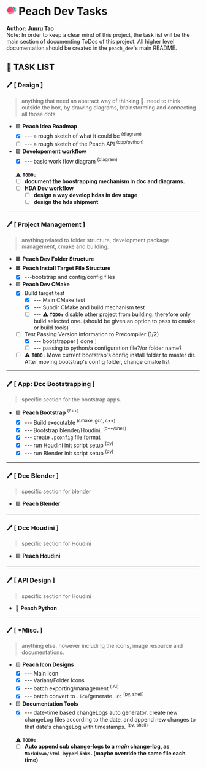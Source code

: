 # ![icon](icons/25w/icon_peach_x25.png) Peach Dev Tasks

**Author: Junru Tao** <br>
Note: In order to keep a clear mind of this project, the task list will be the main section of documenting ToDos of this project. All higher level documentation should be created in the `peach_dev`'s main README. 

## :pencil: TASK LIST
### :pen: [ Design ]
> anything that need an abstract way of thinking :brain:. need to think outside the box, by drawing diagrams, brainstorming and connecting all those dots. 

- :purple_square: **Peach Idea Roadmap**
    - [x] --- a rough sketch of what it could be <sup>(diagram)</sup>
    - [ ] --- a rough sketch of the Peach API <sup>(cpp/python)</sup>

- :purple_square: **Developement workflow**
    - [x] --- basic work flow diagram <sup>(diagram)</sup>
    
    <br> :warning: __`TODO:`__
    - [ ] **document the boostrapping mechanism in doc and diagrams.**
    - [ ] **HDA Dev workflow**
        - [ ] **design a way develop hdas in dev stage**
        - [ ] **design the hda shipment**

-----------------------------------------
### :pen: [ Project Management ]
> anything related to folder structure, development package management, cmake and building.

- :orange_square: **Peach Dev Folder Structure**
- :orange_square: **Peach Install Target File Structure**
    - [x] ---bootstrap and config/config files
- :red_square: **Peach Dev CMake**
    - [x] Build target test
        - [x] --- Main CMake test
        - [x] --- Subdir CMake and build mechanism test
        - [ ] --- :warning: __`TODO:`__ disable other project from building. therefore only build selected one. (should be given an option to pass to cmake or build tools)
    - [ ] Test Passing Version information to Precompiler (1/2)
        - [x] --- bootstrapper [ done ]
        - [ ] --- passing to python/a configuration file?/or folder name?    

    - [ ] :warning: __`TODO:`__ Move current bootstrap's config install folder to master dir. After moving bootstrap's config folder, change cmake list

-----------------------------------------
### :pen: [ App: Dcc Bootstrapping ]
> specific section for the bootstrap apps.

- :green_square: **Peach Bootstrap** <sup>(c++)</sup>
    - [x] --- Build executable <sup>(cmake, gcc, c++)</sup>
    - [x] --- Bootstrap blender/Houdini, <sup>(c++/shell)</sup>
    - [x] --- create `.pconfig` file format
    - [x] --- run Houdini init script setup <sup>(py)</sup>
    - [x] --- run Blender init script setup <sup>(py)</sup>

-----------------------------------------
### :pen: [ Dcc Blender ]
> specific section for blender

- :green_square: **Peach Blender**


-----------------------------------------
### :pen: [ Dcc Houdini ]
> specific section for Houdini

- :green_square: **Peach Houdini**

-----------------------------------------
### :pen: [ API Design ]
> specific section for Houdini

- :red_circle: **Peach Python**

-----------------------------------------
### :pen: [ *Misc. ]
> anything else. however including the icons, image resource and documentations.

- :yellow_square: **Peach Icon Designs**
    - [x] --- Main Icon
    - [x] --- Variant/Folder Icons
    - [x] --- batch exporting/management <sup>(.Ai)</sup>
    - [x] --- batch convert to `.ico`/generate `.rc` <sup>(py, shell)</sup>

- :yellow_square: **Documentation Tools**
    - [x] --- date-time based changeLogs auto generator. create new changeLog files according to the date, and append new changes to that date's changeLog with timestamps. <sup>(py, shell)</sup>
    
    <br> :warning: __`TODO:`__
    - [ ] **Auto append sub change-logs to a _main_ change-log, as `Markdown/html hyperlinks`.
    (maybe override the same file each time)**